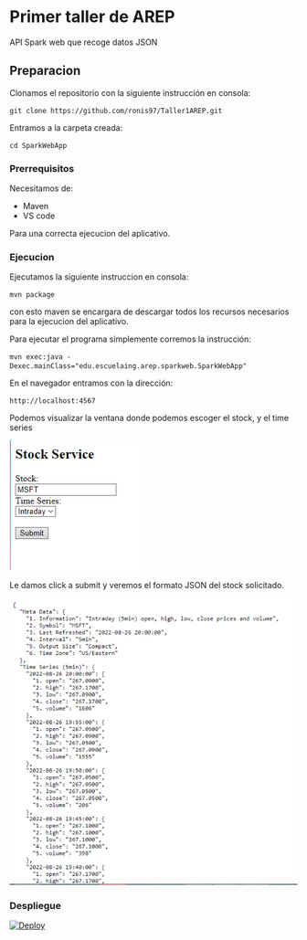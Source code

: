 # Primer taller de AREP

API Spark web que recoge datos JSON

## Preparacion

Clonamos el repositorio con la siguiente instrucción en consola:

```
git clone https://github.com/ronis97/Taller1AREP.git
```
Entramos a la carpeta creada:

```
cd SparkWebApp
```

### Prerrequisitos

Necesitamos de:
* Maven
* VS code

Para una correcta ejecucion del aplicativo.

### Ejecucion

Ejecutamos la siguiente instruccion en consola:

```
mvn package
```

con esto maven se encargara de descargar todos los recursos necesarios para la ejecucion del aplicativo.

Para ejecutar el programa simplemente corremos la instrucción:

```
mvn exec:java -Dexec.mainClass="edu.escuelaing.arep.sparkweb.SparkWebApp" 
```

En el navegador entramos con la dirección:

```
http://localhost:4567
```

Podemos visualizar la ventana donde podemos escoger el stock, y el time series

![](https://github.com/ronis97/Taller1AREP/blob/main/imgs/index.PNG)

Le damos click a submit y veremos el formato JSON del stock solicitado.

![](https://github.com/ronis97/Taller1AREP/blob/main/imgs/JSON%20result.PNG)

### Despliegue

[![Deploy](https://www.herokucdn.com/deploy/button.svg)](https://vast-badlands-50797.herokuapp.com)


